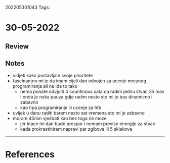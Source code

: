 202205301043
Tags: 
# 30-05-2022
## Review

## Notes
- vidjeti kako postavljam svoje prioritete
- fascinantno mi je da imam cijeli dan odvojen za ucenje mreznog programiranja ali ne ide to tako
	- nema ponate odvjoiti 4 countinous sata da radim jednu stvar, 3h max i onda je neka pauza gdje radim nesto sto mi je bas dinamicno i zabavno
	- kao tipa programiranje ili ucenje za htb
- uvijek u danu raditi barem nesto sat vremena sto mi je zabavno
- moram 45min vjezbati kao bez toga ne moze
	- jer inace mi dan bude prespor i nemam previse energije za stvari
	- kada prokrastiniram napravi par zgibova ili 5 sklekova
---
# References